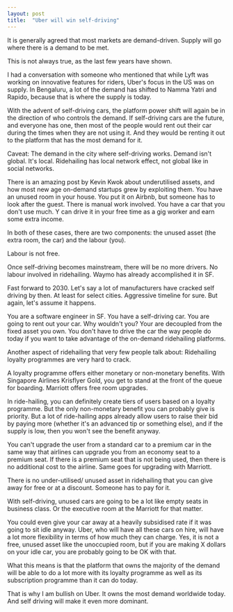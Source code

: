 ```yaml
---
layout: post
title:  "Uber will win self-driving"
---
```


It is generally agreed that most markets are demand-driven. Supply will go where there is a demand to be met.

This is not always true, as the last few years have shown.

I had a conversation with someone who mentioned that while Lyft was working on innovative features for riders, Uber's focus in the US was on supply. In Bengaluru, a lot of the demand has shifted to Namma Yatri and Rapido, because that is where the supply is today.

With the advent of self-driving cars, the platform power shift will again be in the direction of who controls the demand. If self-driving cars are the future, and everyone has one, then most of the people would rent out their car during the times when they are not using it. And they would be renting it out to the platform that has the most demand for it.

Caveat: The demand in the city where self-driving works. Demand isn't global. It's local. Ridehailing has local network effect, not global like in social networks.

There is an amazing post by Kevin Kwok about underutilised assets, and how most new age on-demand startups grew by exploiting them. You have an unused room in your house. You put it on Airbnb, but someone has to look after the guest. There is manual work involved. You have a car that you don't use much. Y can drive it in your free time as a gig worker and earn some extra income.

In both of these cases, there are two components: the unused asset (the extra room, the car) and the labour (you).

Labour is not free.

Once self-driving becomes mainstream, there will be no more drivers. No labour involved in ridehailing. Waymo has already accomplished it in SF.

Fast forward to 2030. Let's say a lot of manufacturers have cracked self driving by then. At least for select cities. Aggressive timeline for sure. But again, let's assume it happens.

You are a software engineer in SF. You have a self-driving car. You are going to rent out your car. Why wouldn't you? Your are decoupled from the fixed asset you own. You don't have to drive the car the way people do today if you want to take advantage of the on-demand ridehailing platforms.

Another aspect of ridehailing that very few people talk about: Ridehailing loyalty programmes are very hard to crack.

A loyalty programme offers either monetary or non-monetary benefits. With Singapore Airlines Krisflyer Gold, you get to stand at the front of the queue for boarding. Marriott offers free room upgrades.

In ride-hailing, you can definitely create tiers of users based on a loyalty programme. But the only non-monetary benefit you can probably give is priority. But a lot of ride-hailing apps already allow users to raise their bid by paying more (whether it's an advanced tip or something else), and if the supply is low, then you won't see the benefit anyway.

You can't upgrade the user from a standard car to a premium car in the same way that airlines can upgrade you from an economy seat to a premium seat. If there is a premium seat that is not being used, then there is no additional cost to the airline. Same goes for upgrading with Marriott.

There is no under-utilised/ unused asset in ridehailing that you can give away for free or at a discount. Someone has to pay for it.

With self-driving, unused cars are going to be a lot like empty seats in business class. Or the executive room at the Marriott for that matter.

You could even give your car away at a heavily subsidised rate if it was going to sit idle anyway. Uber, who will have all these cars on hire, will have a lot more flexibility in terms of how much they can charge. Yes, it is not a free, unused asset like the unoccupied room, but if you are making X dollars on your idle car, you are probably going to be OK with that.

What this means is that the platform that owns the majority of the demand will be able to do a lot more with its loyalty programme as well as its subscription programme than it can do today.

That is why I am bullish on Uber. It owns the most demand worldwide today. And self driving will make it even more dominant.
